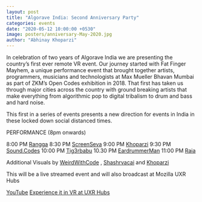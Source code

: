 ```yaml
---
layout: post
title: "Algorave India: Second Anniversary Party"
categories: events
date: "2020-05-12 10:00:00 +0530"
image: posters/anniversary-May-2020.jpg
author: "Abhinay Khoparzi"
---
```


In celebration of two years of Algorave India we are presenting the country’s first ever remote VR event. Our journey started with Fat Finger Mayhem, a unique performance event that brought together artists, programmers, musicians and technologists at Max Mueller Bhavan Mumbai as part of ZKM’s Open Codes exhibition in 2018. That first has taken us through major cities across the country with ground breaking artists that make everything from algorithmic pop to digital tribalism to drum and bass and hard noise.

This first in a series of events presents a new direction for events in India in these locked down social distanced times.


PERFORMANCE (8pm onwards)

8:00 PM [Rangga](https://instagram.com/just_rangga)
8:30 PM [ScreenSeva](https://instagram.com/screenseva)
9:00 PM [Khoparzi](https://instagram.com/khoparzi)
9:30 PM [Sound.Codes](https://instagram.com/sound.codes)
10:00 PM [Tig3rbabu](https://instagram.com/tig3rbabu)
10.30 PM [EardrummerMan](https://instagram.com/eardrummerman)
11:00 PM [Raia](https://instagram.com/raia___)

Additional Visuals by [WeirdWithCode](https://instagram.com/weirdwithcode) , [Shashrvacai](https://instagram.com/shashrvacai) and [Khoparzi](https://instagram.com/khoparzi)

This will be a live streamed event and will also broadcast at Mozilla UXR Hubs

[YouTube](http://youtube.com/eulerroom)
[Experience it in VR at UXR Hubs](https://hubs.mozilla.com/wfNsCA7/portal/)
